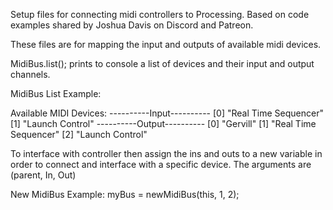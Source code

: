 Setup files for connecting midi controllers to Processing. Based on code examples shared by Joshua Davis on Discord and Patreon. 

These files are for mapping the input and outputs of available midi devices. 

MidiBus.list(); prints to console a list of devices and their input and output channels.

MidiBus List Example: 

Available MIDI Devices:
----------Input----------
[0] "Real Time Sequencer"
[1] "Launch Control"
----------Output----------
[0] "Gervill"
[1] "Real Time Sequencer"
[2] "Launch Control"

To interface with controller then assign the ins and outs to a new variable in order to connect and interface with a specific device. The arguments are (parent, In, Out)

New MidiBus Example: 
myBus =  newMidiBus(this, 1, 2); 

